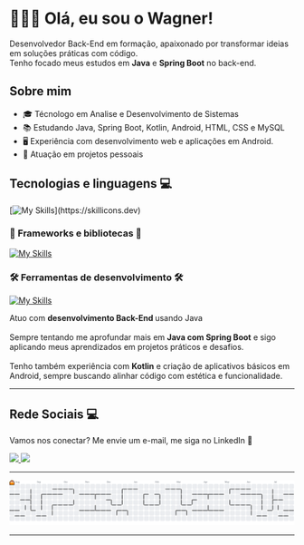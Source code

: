 # 🧑🏽‍💻 Olá, eu sou o Wagner!

<p align="left">
  Desenvolvedor Back-End em formação, apaixonado por transformar ideias em soluções práticas com código. <br>
  Tenho focado meus estudos em <strong>Java</strong> e <strong>Spring Boot</strong> no back-end.</p>

## Sobre mim

- 🎓 Técnologo em Analise e Desenvolvimento de Sistemas
- 📚 Estudando Java, Spring Boot, Kotlin, Android, HTML, CSS e MySQL
- 🖥️ Experiência com desenvolvimento web e aplicações em Android.
- 💼 Atuação em projetos pessoais

## Tecnologias e linguagens 💻
[![My Skills](https://skillicons.dev/icons?i=java,kotlin,)](https://skillicons.dev)

### 🚀 Frameworks e bibliotecas 🚀
[![My Skills](https://skillicons.dev/icons?i=spring)](https://skillicons.dev)

### 🛠️ Ferramentas de desenvolvimento 🛠️
[![My Skills](https://skillicons.dev/icons?i=git,github,idea,androidstudio,vscode)](https://skillicons.dev)

  <div style="flex: 1 1 300px; max-width: 600px; text-align: left;">
    <p>
      Atuo com <strong>desenvolvimento Back-End </strong> usando Java <br><br>
      Sempre tentando me aprofundar mais em <strong>Java com Spring Boot</strong> e sigo aplicando meus aprendizados em projetos práticos e desafios.<br><br>
      Tenho também experiência com <strong>Kotlin</strong> e criação de aplicativos básicos em Android, sempre buscando alinhar código com estética e funcionalidade.
    </p>
  </div>

</div>

<hr>

## Rede Sociais 💻

<p align="left">
  Vamos nos conectar? Me envie um e-mail, me siga no LinkedIn 🚀
</p>

<p align="left">
  <a href="mailto:frediani.work@gmail.com" title="Gmail">
    <img src="https://img.shields.io/badge/-Gmail-FF0000?style=flat-square&labelColor=FF0000&logo=gmail&logoColor=white"/>
  </a>
  <a href="[www.linkedin.com/in/wagner-frediani/](https://www.linkedin.com/in/wagner-frediani/)" title="LinkedIn">
    <img src="https://img.shields.io/badge/-Linkedin-0e76a8?style=flat-square&logo=Linkedin&logoColor=white"/>
  </a>
</p>

---
<picture>
  <source media="(prefers-color-scheme: dark)" srcset="https://raw.githubusercontent.com/MartnsProjetos/MartnsProjetos/output/pacman-contribution-graph-dark.svg">
  <source media="(prefers-color-scheme: light)" srcset="https://raw.githubusercontent.com/MartnsProjetos/MartnsProjetos/output/pacman-contribution-graph.svg">
  <img alt="Pacman contribution graph" src="https://raw.githubusercontent.com/MartnsProjetos/MartnsProjetos/output/pacman-contribution-graph.svg">
</picture>

---

